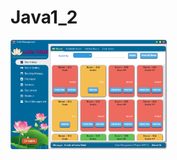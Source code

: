 # Java1_2
<img src="https://raw.githubusercontent.com/ky0men/Java1_2/main/hotel-1.png" alt="..." width="250" />
